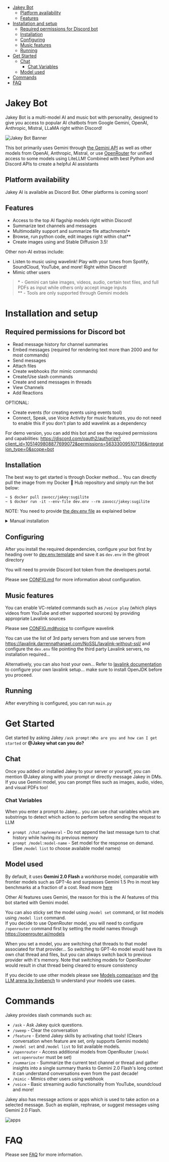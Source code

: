 - [Jakey Bot](#jakey-bot)
  - [Platform availability](#platform-availability)
  - [Features](#features)
- [Installation and setup](#installation-and-setup)
  - [Required permissions for Discord bot](#required-permissions-for-discord-bot)
  - [Installation](#installation)
  - [Configuring](#configuring)
  - [Music features](#music-features)
  - [Running](#running)
- [Get Started](#get-started)
  - [Chat](#chat)
    - [Chat Variables](#chat-variables)
  - [Model used](#model-used)
- [Commands](#commands)
- [FAQ](#faq)


# Jakey Bot
Jakey Bot is a multi-model AI and music bot with personality, designed to give you access to popular AI chatbots from Google Gemini, OpenAI, Anthropic, Mistral, LLaMA right within Discord! 

![Jakey Bot Banner](./assets/banner.png)

This bot primarily uses Gemini through [the Gemini API](https://ai.google.dev) as well as other models from OpenAI, Anthropic, Mistral, or use [OpenRouter](https://openrouter.ai) for unified access to some models using LiteLLM! Combined with best Python and Discord APIs to create a helpful AI assistants

## Platform availability
Jakey AI is available as Discord Bot. Other platforms is coming soon!

## Features
- Access to the top AI flagship models right within Discord!
- Summarize text channels and messages
- Multimodality support and summarize file attachments!\*
- Browse, run python code, edit images right within chat\**
- Create images using and Stable Diffusion 3.5!

Other non-AI extras include:
- Listen to music using wavelink! Play with your tunes from Spotify, SoundCloud, YouTube, and more! Right within Discord!
- Mimic other users

> \* - Gemini can take images, videos, audio, certain text files, and full PDFs as input while others only accept image inputs \
> \** - Tools are only supported through Gemini models

# Installation and setup
## Required permissions for Discord bot
- Read message history for channel summaries
- Embed messages (required for rendering text more than 2000 and for most commands)
- Send messages
- Attach files
- Create webhooks (for mimic commands)
- Create/Use slash commands
- Create and send messages in threads
- View Channels
- Add Reactions

OPTIONAL:
- Create events (for creating events using events tool)
- Connect, Speak, use Voice Activity for music features, you do not need to enable this if you don't plan to add wavelink as a dependency

For demo version, you can add this bot and see the required permissions and capabilities: https://discord.com/oauth2/authorize?client_id=1051409808877699072&permissions=563330095107136&integration_type=0&scope=bot

## Installation
The best way to get started is through Docker method... You can directly pull the image from my Docker 🐳 Hub repository and simply run the bot below:
```
~ $ docker pull zavocc/jakey:sugilite
~ $ docker run -it --env-file dev.env --rm zavocc/jakey:sugilite
```

NOTE: You need to provide [the dev.env file](#configuring) as explained below

<details>
  <summary>Manual installation</summary>
  But if you prefer manual method without using containers, you need to install Python version atleast 3.10+ with pip and venv is highly preferred and run the commands

  You must create a virtual environment before proceeding which you can do by running:
  ```
  python -m venv .venv

  # Activate
  . .venv/bin/activate
  ```

  Install dependencies as needed
  ```
  pip3 install -r requirements.txt

  # This is optional
  pip3 install wavelink gradio_client
  pip3 uninstall py-cord discord.py
  pip3 install py-cord
  ```
</details>

## Configuring
After you install the required dependencies, configure your bot first by heading over to [dev.env.template](./dev.env.template) and save it as `dev.env` in the gitroot directory

You will need to provide Discord bot token from the developers portal.

Please see [CONFIG.md](./docs/CONFIG.md) for more information about configuration.

## Music features
You can enable VC-related commands such as `/voice play` (which plays videos from YouTube and other supported sources) by providing appropriate Lavalink sources

Please see [CONFIG.md#voice](./docs/CONFIG.md#voice) to configure wavelink

You can use the list of 3rd party servers from and use servers from https://lavalink.darrennathanael.com/NoSSL/lavalink-without-ssl/ and configure the `dev.env` file pointing the third party Lavalink servers, no installation required... 

Alternatively, you can also host your own... Refer to [lavalink documentation](https://lavalink.dev/getting-started/index.html) to configure your own lavalink setup... make sure to install OpenJDK before you proceed.
## Running
After everything is configured, you can run `main.py`

# Get Started
Get started by asking Jakey `/ask prompt:Who are you and how can I get started` or **@Jakey what can you do?**

## Chat
Once you added or installed Jakey to your server or yourself, you can mention @Jakey along with your prompt or directly message Jakey in DMs. If you use Gemini model, you can prompt files such as images, audio, video, and visual PDFs too!

### Chat Variables
When you enter a prompt to Jakey... you can use chat variables which are substrings to detect which action to perform before sending the request to LLM

- `prompt /chat:ephemeral` - Do not append the last message turn to chat history while having its previous memory
- `prompt /model:model-name` - Set model for the response on demand. (See `/model list` to choose available model names)

## Model used
By default, it uses **Gemini 2.0 Flash** a workhorse model, comparable with frontier models such as GPT-4o and surpasses Gemini 1.5 Pro in most key benchmarks at a fraction of a cost. Read more [here](https://developers.googleblog.com/en/gemini-2-family-expands/)

Other AI features uses Gemini, the reason for this is the AI features of this bot started with Gemini model.

You can also sticky set the model using `/model set` command, or list models using `/model list` command. \
If you decide to use OpenRouter model, you will need to configure `/openrouter` command first by setting the model names through https://openrouter.ai/models

When you set a model, you are switching chat threads to that model associated for that provider... So switching to GPT-4o model would have its own chat thread and files, but you can always switch back to previous provider with it's memory. Note that switching models for OpenRouter would result in chat thread being cleared to ensure consistency 

If you decide to use other models please see [Models comparison](https://github.com/zavocc/JakeyBot/wiki/Supported-Models) and [the LLM arena by livebench](https://livebench.ai/) to understand your models use cases.

# Commands
Jakey provides slash commands such as:
- `/ask` - Ask Jakey quick questions.
- `/sweep` - Clear the conversation
- `/feature` - Extend Jakey skills by activating chat tools! (Clears conversation when feature are set, only supports Gemini models)
- `/model set` and `/model list` to list available models.
- `/openrouter` - Access additional models from OpenRouter (`/model set:openrouter` must be set)
- `/summarize` - Summarize the current text channel or thread and gather insights into a single summary thanks to Gemini 2.0 Flash's long context it can understand conversations even from the past decade!
- `/mimic` - Mimics other users using webhook
- `/voice` - Basic streaming audio functionality from YouTube, soundcloud and more!

Jakey also has message actions or apps which is used to take action on a selected message. Such as explain, rephrase, or suggest messages using Gemini 2.0 Flash.

![apps](./assets/apps.png)

# FAQ
Please see [FAQ](./docs/FAQ.md) for more information.